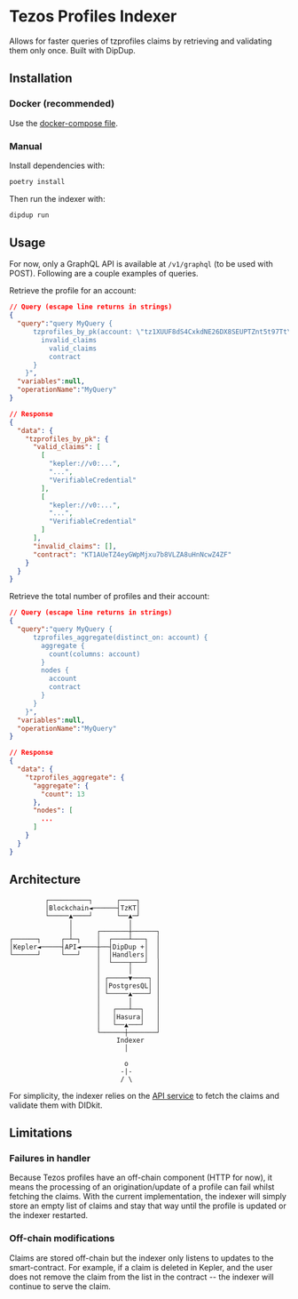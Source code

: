 # Tezos Profiles Indexer

Allows for faster queries of tzprofiles claims by retrieving and validating
them only once. Built with DipDup.

## Installation

### Docker (recommended)

Use the [docker-compose file](../docker-compose.yml).

### Manual
Install dependencies with:
```bash
poetry install
```

Then run the indexer with:
```bash
dipdup run
```

## Usage

For now, only a GraphQL API is available at `/v1/graphql` (to be used with
POST). Following are a couple examples of queries.

Retrieve the profile for an account:
```json
// Query (escape line returns in strings)
{
  "query":"query MyQuery {
      tzprofiles_by_pk(account: \"tz1XUUF8dS4CxkdNE26DX8SEUPTZnt5t97Tt\") {
        invalid_claims
          valid_claims
          contract
      }
    }",
  "variables":null,
  "operationName":"MyQuery"
}

// Response
{
  "data": {
    "tzprofiles_by_pk": {
      "valid_claims": [
        [
          "kepler://v0:...",
          "...",
          "VerifiableCredential"
        ],
        [
          "kepler://v0:...",
          "...",
          "VerifiableCredential"
        ]
      ],
      "invalid_claims": [],
      "contract": "KT1AUeTZ4eyGWpMjxu7b8VLZA8uHnNcwZ4ZF"
    }
  }
}
```

Retrieve the total number of profiles and their account:
```json
// Query (escape line returns in strings)
{
  "query":"query MyQuery {
      tzprofiles_aggregate(distinct_on: account) {
        aggregate {
          count(columns: account)
        }
        nodes {
          account
          contract
        }
      }
    }",
  "variables":null,
  "operationName":"MyQuery"
}

// Response
{
  "data": {
    "tzprofiles_aggregate": {
      "aggregate": {
        "count": 13
      },
      "nodes": [
        ...
      ]
    }
  }
}
```

## Architecture

```
         ┌──────────┐      ┌────┐
         │Blockchain◄──────┤TzKT│
         └─────▲────┘      └──▲─┘
               │              │
               │      ┌───────┼──────┐
┌──────┐     ┌─┴─┐    │  ┌────┴───┐  │
│Kepler◄─────┤API◄────┼──┤DipDup +│  │
└──────┘     └───┘    │  │Handlers│  │
                      │  └────┬───┘  │
                      │       │      │
                      │ ┌─────▼────┐ │
                      │ │PostgresQL│ │
                      │ └─────▲────┘ │
                      │       │      │
                      │   ┌───┴──┐   │
                      │   │Hasura│   │
                      │   └──▲───┘   │
                      └──────┼───────┘
                           Indexer
                             │

                             o
                            -|-
                            / \
```

For simplicity, the indexer relies on the [API service](../service) to fetch the
claims and validate them with DIDkit.

## Limitations

### Failures in handler

Because Tezos profiles have an off-chain component (HTTP for now), it means the
processing of an origination/update of a profile can fail whilst fetching the
claims. With the current implementation, the indexer will simply store an empty
list of claims and stay that way until the profile is updated or the indexer
restarted.

### Off-chain modifications

Claims are stored off-chain but the indexer only listens to updates to the
smart-contract. For example, if a claim is deleted in Kepler, and the user does
not remove the claim from the list in the contract -- the indexer will continue
to serve the claim.
